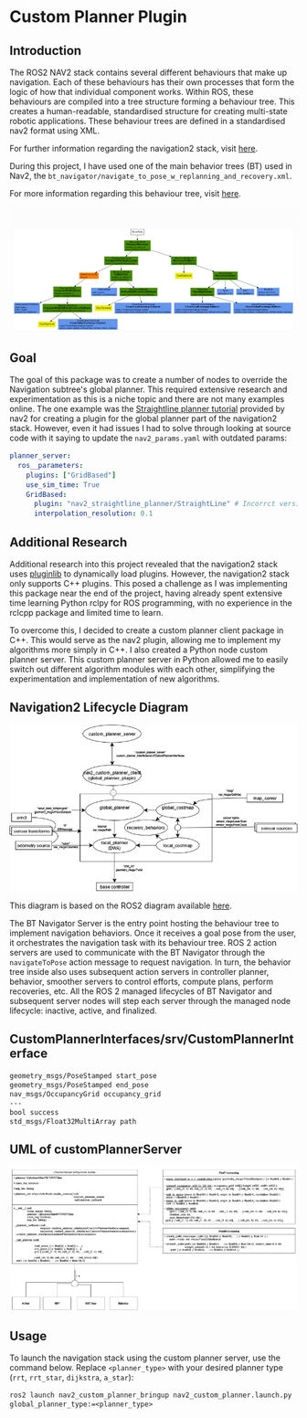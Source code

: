 # Custom Planner Plugin

## Introduction

The ROS2 NAV2 stack contains several different behaviours that make up navigation. Each of these behaviours has their own processes that form the logic of how that individual component works. Within ROS, these behaviours are compiled into a tree structure forming a behaviour tree. This creates a human-readable, standardised structure for creating multi-state robotic applications. These behaviour trees are defined in a standardised nav2 format using XML. 

For further information regarding the navigation2 stack, visit [here](https://docs.nav2.org/).

During this project, I have used one of the main behavior trees (BT) used in Nav2, the `bt_navigator/navigate_to_pose_w_replanning_and_recovery.xml`. 

For more information regarding this behaviour tree, visit [here](https://docs.nav2.org/behavior_trees/index.html).

![image](./images/bt-navigator--navigate-to-pose-w-replanning-and-recovery.xml.png)

## Goal

The goal of this package was to create a number of nodes to override the Navigation subtree's global planner. This required extensive research and experimentation as this is a niche topic and there are not many examples online. The one example was the [Straightline planner tutorial](https://navigation.ros.org/plugin_tutorials/docs/writing_new_nav2planner_plugin.html) provided by nav2 for creating a plugin for the global planner part of the navigation2 stack. However, even it had issues I had to solve through looking at source code with it saying to update the `nav2_params.yaml` with outdated params:

```yaml
planner_server:
  ros__parameters:
    plugins: ["GridBased"]
    use_sim_time: True
    GridBased:
      plugin: "nav2_straightline_planner/StraightLine" # Incorrct version: plugin: "nav2_straightline_planner::StraightLine"
      interpolation_resolution: 0.1
```
## Additional Research

Additional research into this project revealed that the navigation2 stack uses [pluginlib](https://answers.ros.org/question/357237/writing-a-planner-plugin-for-ros2-using-python/) to dynamically load plugins. However, the navigation2 stack only supports C++ plugins. This posed a challenge as I was implementing this package near the end of the project, having already spent extensive time learning Python rclpy for ROS programming, with no experience in the rclcpp package and limited time to learn.

To overcome this, I decided to create a custom planner client package in C++. This would serve as the nav2 plugin, allowing me to implement my algorithms more simply in C++. I also created a Python node custom planner server. This custom planner server in Python allowed me to easily switch out different algorithm modules with each other, simplifying the experimentation and implementation of new algorithms.

## Navigation2 Lifecycle Diagram

![Navigation2 lifecycle diagram](./images/nav2_stack_custom_planner/nav2_stack_design_light.drawio.png)

This diagram is based on the ROS2 diagram available [here](https://medium.com/@thehummingbird/navigation-ros-1-vs-navigation-2-ros-2-12398b64cd).

The BT Navigator Server is the entry point hosting the behaviour tree to implement navigation behaviors. Once it receives a goal pose from the user, it orchestrates the navigation task with its behaviour tree. ROS 2 action servers are used to communicate with the BT Navigator through the `navigateToPose` action message to request navigation. In turn, the behavior tree inside also uses subsequent action servers in controller planner, behavior, smoother servers to control efforts, compute plans, perform recoveries, etc. All the ROS 2 managed lifecycles of BT Navigator and subsequent server nodes will step each server through the managed node lifecycle: inactive, active, and finalized.

## CustomPlannerInterfaces/srv/CustomPlannerInterface

```srv
geometry_msgs/PoseStamped start_pose
geometry_msgs/PoseStamped end_pose
nav_msgs/OccupancyGrid occupancy_grid
---
bool success 
std_msgs/Float32MultiArray path
```

## UML of customPlannerServer

![Custom Planner Server UML](./images/planner_server_uml.png)

## Usage

To launch the navigation stack using the custom planner server, use the command below. Replace `<planner_type>` with your desired planner type (`rrt`, `rrt_star`, `dijkstra`, `a_star`):

```shell
ros2 launch nav2_custom_planner_bringup nav2_custom_planner.launch.py global_planner_type:=<planner_type>
```
